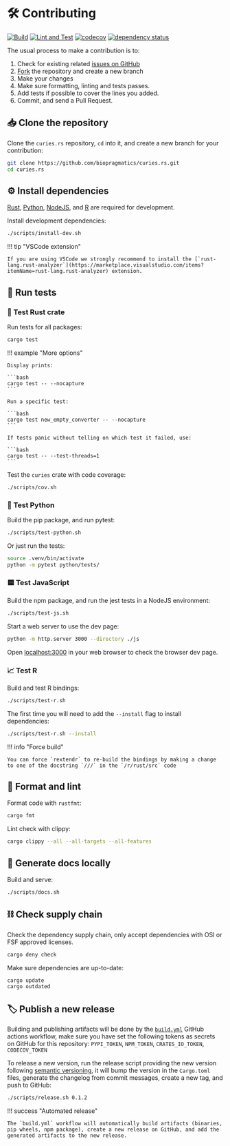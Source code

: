 # 🛠️ Contributing

[![Build](https://github.com/biopragmatics/curies.rs/actions/workflows/build.yml/badge.svg)](https://github.com/biopragmatics/curies.rs/actions/workflows/build.yml) [![Lint and Test](https://github.com/biopragmatics/curies.rs/actions/workflows/test.yml/badge.svg)](https://github.com/biopragmatics/curies.rs/actions/workflows/test.yml) [![codecov](https://codecov.io/gh/biopragmatics/curies.rs/graph/badge.svg?token=BF15PSO6GN)](https://codecov.io/gh/biopragmatics/curies.rs) [![dependency status](https://deps.rs/repo/github/biopragmatics/curies.rs/status.svg)](https://deps.rs/repo/github/biopragmatics/curies.rs)

The usual process to make a contribution is to:

1. Check for existing related [issues on GitHub](https://github.com/biopragmatics/curies.rs/issues)
2. [Fork](https://github.com/biopragmatics/curies.rs/fork) the repository and create a new branch
3. Make your changes
4. Make sure formatting, linting and tests passes.
5. Add tests if possible to cover the lines you added.
6. Commit, and send a Pull Request.


## 📥️ Clone the repository

Clone the `curies.rs` repository, `cd` into it, and create a new branch for your contribution:

```bash
git clone https://github.com/biopragmatics/curies.rs.git
cd curies.rs
```

## ⚙️ Install dependencies

[Rust](https://www.rust-lang.org/tools/install), [Python](https://www.python.org/downloads/), [NodeJS](https://nodejs.org/en/download), and [R](https://www.r-project.org/) are required for development.

Install development dependencies:

```bash
./scripts/install-dev.sh
```

!!! tip "VSCode extension"

    If you are using VSCode we strongly recommend to install the [`rust-lang.rust-analyzer`](https://marketplace.visualstudio.com/items?itemName=rust-lang.rust-analyzer) extension.

## 🧪 Run tests

### 🦀 Test Rust crate

Run tests for all packages:

```bash
cargo test
```

!!! example "More options"

    Display prints:

    ```bash
    cargo test -- --nocapture
    ```

    Run a specific test:

    ```bash
    cargo test new_empty_converter -- --nocapture
    ```

    If tests panic without telling on which test it failed, use:

    ```bash
    cargo test -- --test-threads=1
    ```



Test the `curies` crate with code coverage:

```bash
./scripts/cov.sh
```

### 🐍 Test Python

Build the pip package, and run pytest:

```bash
./scripts/test-python.sh
```

Or just run the tests:

```bash
source .venv/bin/activate
python -m pytest python/tests/
```

### 🟨 Test JavaScript

Build the npm package, and run the jest tests in a NodeJS environment:

```bash
./scripts/test-js.sh
```

Start a web server to use the dev page:

```bash
python -m http.server 3000 --directory ./js
```

Open [localhost:3000](http://localhost:3000) in your web browser to check the browser dev page.

### 📈 Test R

Build and test R bindings:

```bash
./scripts/test-r.sh
```

The first time you will need to add the `--install` flag to install dependencies:

```bash
./scripts/test-r.sh --install
```

!!! info "Force build"

    You can force `rextendr` to re-build the bindings by making a change to one of the docstring `///` in the `/r/rust/src` code


## 🧹 Format and lint

Format code with `rustfmt`:

```bash
cargo fmt
```

Lint check with clippy:

```bash
cargo clippy --all --all-targets --all-features
```

## 📖 Generate docs locally

Build and serve:

```bash
./scripts/docs.sh
```

## ️⛓️ Check supply chain

Check the dependency supply chain, only accept dependencies with OSI or FSF approved licenses.

```bash
cargo deny check
```

Make sure dependencies are up-to-date:

```bash
cargo update
cargo outdated
```

## 🏷️ Publish a new release

Building and publishing artifacts will be done by the [`build.yml`](https://github.com/biopragmatics/curies.rs/actions/workflows/build.yml) GitHub actions workflow, make sure you have set the following tokens as secrets on GitHub for this repository: `PYPI_TOKEN`, `NPM_TOKEN`, `CRATES_IO_TOKEN`, `CODECOV_TOKEN`

To release a new version, run the release script providing the new version following [semantic versioning](https://semver.org), it will bump the version in the `Cargo.toml` files, generate the changelog from commit messages, create a new tag, and push to GitHub:

```bash
./scripts/release.sh 0.1.2
```

!!! success "Automated release"

    The `build.yml` workflow will automatically build artifacts (binaries, pip wheels, npm package), create a new release on GitHub, and add the generated artifacts to the new release.
